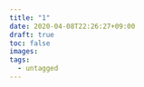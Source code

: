 ```yaml
---
title: "1"
date: 2020-04-08T22:26:27+09:00
draft: true
toc: false
images:
tags:
  - untagged
---
```


